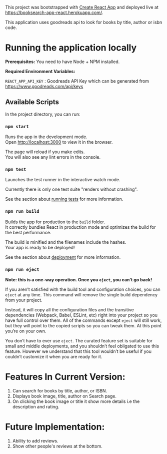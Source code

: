 
This project was bootstrapped with [Create React App](https://github.com/facebook/create-react-app) and deployed live at https://booksearch-app-react.herokuapp.com/.

This application uses goodreads api to look for books by title, author or isbn code.

# Running the application locally

**Prerequisites:** You need to have Node + NPM installed.

**Required Environment Variables:**

`REACT_APP_API_KEY` : Goodreads API Key which can be generated from https://www.goodreads.com/api/keys

## Available Scripts

In the project directory, you can run:

### `npm start`

Runs the app in the development mode.<br>
Open [http://localhost:3000](http://localhost:3000) to view it in the browser.

The page will reload if you make edits.<br>
You will also see any lint errors in the console.

### `npm test`

Launches the test runner in the interactive watch mode.<br>

Currently there is only one test suite "renders without crashing".

See the section about [running tests](https://facebook.github.io/create-react-app/docs/running-tests) for more information.

### `npm run build`

Builds the app for production to the `build` folder.<br>
It correctly bundles React in production mode and optimizes the build for the best performance.

The build is minified and the filenames include the hashes.<br>
Your app is ready to be deployed!

See the section about [deployment](https://facebook.github.io/create-react-app/docs/deployment) for more information.

### `npm run eject`

**Note: this is a one-way operation. Once you `eject`, you can’t go back!**

If you aren’t satisfied with the build tool and configuration choices, you can `eject` at any time. This command will remove the single build dependency from your project.

Instead, it will copy all the configuration files and the transitive dependencies (Webpack, Babel, ESLint, etc) right into your project so you have full control over them. All of the commands except `eject` will still work, but they will point to the copied scripts so you can tweak them. At this point you’re on your own.

You don’t have to ever use `eject`. The curated feature set is suitable for small and middle deployments, and you shouldn’t feel obligated to use this feature. However we understand that this tool wouldn’t be useful if you couldn’t customize it when you are ready for it.

# Features In Current Version:

1. Can search for books by title, author, or ISBN.
2. Displays book image, title, author on Search page.
3. On clicking the book image or title it show more details i.e the description and rating.

# Future Implementation:

1. Ability to add reviews.
2. Show other people's reviews at the bottom.
